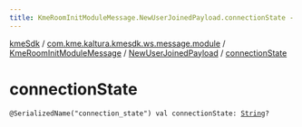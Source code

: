 ```yaml
---
title: KmeRoomInitModuleMessage.NewUserJoinedPayload.connectionState - kmeSdk
---
```


[kmeSdk](../../../index.html) / [com.kme.kaltura.kmesdk.ws.message.module](../../index.html) / [KmeRoomInitModuleMessage](../index.html) / [NewUserJoinedPayload](index.html) / [connectionState](./connection-state.html)

# connectionState

`@SerializedName("connection_state") val connectionState: `[`String`](https://kotlinlang.org/api/latest/jvm/stdlib/kotlin/-string/index.html)`?`